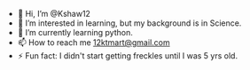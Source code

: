 - 👋 Hi, I’m @Kshaw12
- 👀 I’m interested in learning, but my background is in Science.
- 🌱 I’m currently learning python.
- 📫 How to reach me 12ktmart@gmail.com
- ⚡ Fun fact: I didn't start getting freckles until I was 5 yrs old.

<!---
Kshaw12/Kshaw12 is a ✨ special ✨ repository because its `README.md` (this file) appears on your GitHub profile.
You can click the Preview link to take a look at your changes.
--->

